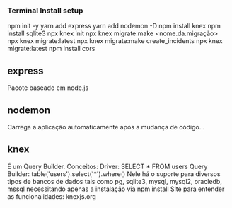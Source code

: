 ### Terminal Install setup
npm init -y
yarn add express
yarn add nodemon -D
npm install knex
npm install sqlite3
npx knex init
npx knex migrate:make <nome.da.migração>
npx knex migrate:latest
npx knex migrate:make create_incidents
npx knex migrate:latest
npm install cors



## express
Pacote baseado em node.js

## nodemon
Carrega a aplicação automaticamente após a mudança de código...

## knex
É um Query Builder.
    Conceitos: Driver: SELECT * FROM users
               Query Builder: table('users').select('*').where()
Nele há o suporte para diversos tipos de bancos de dados tais como pg, sqlite3, mysql, mysql2, oracledb, mssql
necessitando apenas a instalação via npm install <sqlite3>
Site para entender as funcionalidades: knexjs.org